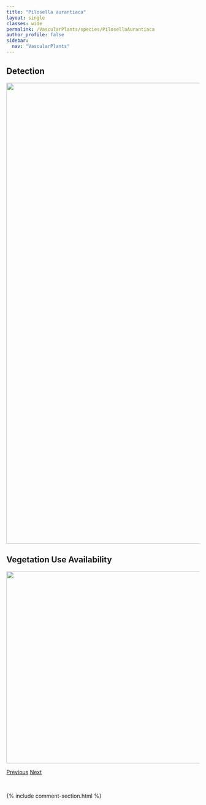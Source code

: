 ```yaml
---
title: "Pilosella aurantiaca"
layout: single
classes: wide
permalink: /VascularPlants/species/PilosellaAurantiaca
author_profile: false
sidebar:
  nav: "VascularPlants"
---
```


<h2>Detection</h2>

<a href="https://drive.google.com/uc?export=view&id=1hvsE_sDhXD9xz_44BAZdniA0f6INGNSS">
<img src="https://drive.google.com/uc?export=view&id=1hvsE_sDhXD9xz_44BAZdniA0f6INGNSS" height = "1200" width = "800">
</a>


<h2>Vegetation Use Availability</h2>

<a href="https://drive.google.com/uc?export=view&id=176hOKceYYyYOWl1ihOceaktJxxwGZcf3">
<img src="https://drive.google.com/uc?export=view&id=176hOKceYYyYOWl1ihOceaktJxxwGZcf3" height = "500" width = "1000">
</a>


<a href="/DevelopmentWebsite/VascularPlants/species/PicradeniopsisOppositifolia" class="pagination--pager" title="Picradeniopsis oppositifolia">Previous</a> <a href="/DevelopmentWebsite/VascularPlants/species/PilosellaCaespitosa" class="pagination--pager" title="Pilosella caespitosa">Next</a>

<p>&nbsp;</p>

{% include comment-section.html %}

